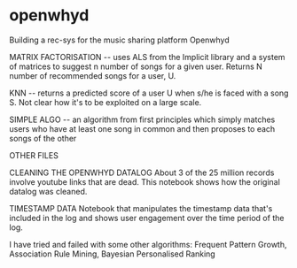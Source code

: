 # openwhyd
Building a rec-sys for the music sharing platform Openwhyd

MATRIX FACTORISATION
-- uses ALS from the Implicit library and a system of matrices to suggest n number of songs for a given user. Returns N number of recommended songs for a user, U.

KNN
-- returns a predicted score of a user U when s/he is faced with a song S. Not clear how it's to be exploited on a large scale.

SIMPLE ALGO
-- an algorithm from first principles which simply matches users who have at least one song in common and then proposes to each
songs of the other

OTHER FILES

CLEANING THE OPENWHYD DATALOG
About 3 of the 25 million records involve youtube links that are dead. This notebook shows how the original datalog was cleaned.

TIMESTAMP DATA
Notebook that manipulates the timestamp data that's included in the log and shows user engagement over the time period of the log.


I have tried and failed with some other algorithms:
Frequent Pattern Growth, Association Rule Mining, Bayesian Personalised Ranking
